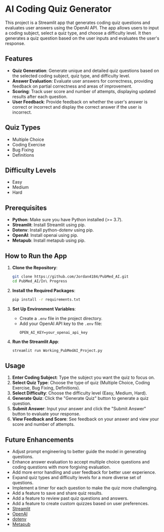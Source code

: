 # AI Coding Quiz Generator

This project is a Streamlit app that generates coding quiz questions and evaluates user answers using the OpenAI API. The app allows users to input a coding subject, select a quiz type, and choose a difficulty level. It then generates a quiz question based on the user inputs and evaluates the user's response.

## Features

- **Quiz Generation**: Generate unique and detailed quiz questions based on the selected coding subject, quiz type, and difficulty level.
- **Answer Evaluation**: Evaluate user answers for correctness, providing feedback on partial correctness and areas of improvement.
- **Scoring**: Track user score and number of attempts, displaying updated results after each question.
- **User Feedback**: Provide feedback on whether the user's answer is correct or incorrect and display the correct answer if the user is incorrect.

## Quiz Types

- Multiple Choice
- Coding Exercise
- Bug Fixing
- Definitions

## Difficulty Levels

- Easy
- Medium
- Hard

## Prerequisites

- **Python**: Make sure you have Python installed (>= 3.7).
- **Streamlit**: Install Streamlit using pip.
- **Dotenv**: Install python-dotenv using pip.
- **OpenAI**: Install openai using pip.
- **Metapub**: Install metapub using pip.

## How to Run the App

1. **Clone the Repository**:
    ```sh
    git clone https://github.com/Jordan4184/PubMed_AI.git
    cd PubMed_AI/In\ Progress
    ```

2. **Install the Required Packages**:
    ```sh
    pip install -r requirements.txt
    ```

3. **Set Up Environment Variables**:
    - Create a `.env` file in the project directory.
    - Add your OpenAI API key to the `.env` file:
        ```env
        OPEN_AI_KEY=your_openai_api_key
        ```

4. **Run the Streamlit App**:
    ```sh
    streamlit run Working_PubMedAI_Project.py
    ```

## Usage

1. **Enter Coding Subject**: Type the subject you want the quiz to focus on.
2. **Select Quiz Type**: Choose the type of quiz (Multiple Choice, Coding Exercise, Bug Fixing, Definitions).
3. **Select Difficulty**: Choose the difficulty level (Easy, Medium, Hard).
4. **Generate Quiz**: Click the "Generate Quiz" button to generate a quiz question.
5. **Submit Answer**: Input your answer and click the "Submit Answer" button to evaluate your response.
6. **View Feedback and Score**: See feedback on your answer and view your score and number of attempts.

## Future Enhancements

- Adjust prompt engineering to better guide the model in generating questions.
- Enhance answer evaluation to accept multiple choice questions and coding questions with more forgiving evaluation.
- Add more error handling and user feedback for better user experience.
- Expand quiz types and difficulty levels for a more diverse set of questions.
- Implement a timer for each question to make the quiz more challenging.
- Add a feature to save and share quiz results.
- Add a feature to review past quiz questions and answers.
- Add a feature to create custom quizzes based on user preferences.
- [Streamlit](https://streamlit.io/)
- [OpenAI](https://openai.com/)
- [dotenv](https://github.com/theskumar/python-dotenv)
- [Metapub](https://github.com/metapub/metapub)
